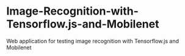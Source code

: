 # Image-Recognition-with-Tensorflow.js-and-Mobilenet
Web application for testing image recognition with Tensorflow.js and Mobilenet
